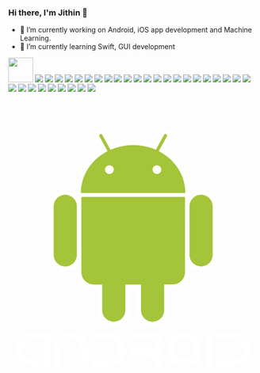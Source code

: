 ### Hi there, I'm Jithin 👋

- 🔭 I’m currently working on Android, iOS app development and Machine Learning.
- 🌱 I’m currently learning Swift, GUI development 

<img src="https://cdn.jsdelivr.net/gh/devicons/devicon/icons/android/android-original-wordmark.svg" width="50"  height="50" />
<img src="https://cdn.jsdelivr.net/gh/devicons/devicon/icons/swift/swift-original.svg" />
<img src="https://cdn.jsdelivr.net/gh/devicons/devicon/icons/tensorflow/tensorflow-original-wordmark.svg" />
<img src="https://cdn.jsdelivr.net/gh/devicons/devicon/icons/arduino/arduino-original-wordmark.svg" />
<img src="https://cdn.jsdelivr.net/gh/devicons/devicon/icons/atom/atom-original-wordmark.svg" />
<img src="https://cdn.jsdelivr.net/gh/devicons/devicon/icons/bootstrap/bootstrap-plain-wordmark.svg" />
<img src="https://cdn.jsdelivr.net/gh/devicons/devicon/icons/c/c-original.svg" />
<img src="https://cdn.jsdelivr.net/gh/devicons/devicon/icons/cplusplus/cplusplus-original.svg" />
<img src="https://cdn.jsdelivr.net/gh/devicons/devicon/icons/css3/css3-original.svg" />
<img src="https://cdn.jsdelivr.net/gh/devicons/devicon/icons/debian/debian-original.svg" />
<img src="https://cdn.jsdelivr.net/gh/devicons/devicon/icons/flask/flask-original-wordmark.svg" />
<img src="https://cdn.jsdelivr.net/gh/devicons/devicon/icons/gimp/gimp-original-wordmark.svg" />
<img src="https://cdn.jsdelivr.net/gh/devicons/devicon/icons/git/git-plain-wordmark.svg" />
<img src="https://cdn.jsdelivr.net/gh/devicons/devicon/icons/github/github-original.svg" />
<img src="https://cdn.jsdelivr.net/gh/devicons/devicon/icons/html5/html5-original.svg" />
<img src="https://cdn.jsdelivr.net/gh/devicons/devicon/icons/inkscape/inkscape-plain-wordmark.svg" />
<img src="https://cdn.jsdelivr.net/gh/devicons/devicon/icons/java/java-original-wordmark.svg" />
<img src="https://cdn.jsdelivr.net/gh/devicons/devicon/icons/javascript/javascript-original.svg" />
<img src="https://cdn.jsdelivr.net/gh/devicons/devicon/icons/jupyter/jupyter-original-wordmark.svg" />
<img src="https://cdn.jsdelivr.net/gh/devicons/devicon/icons/kotlin/kotlin-original.svg" />
<img src="https://cdn.jsdelivr.net/gh/devicons/devicon/icons/linux/linux-original.svg" />
<img src="https://cdn.jsdelivr.net/gh/devicons/devicon/icons/matlab/matlab-original.svg" />
<img src="https://cdn.jsdelivr.net/gh/devicons/devicon/icons/mongodb/mongodb-original-wordmark.svg" />
<img src="https://cdn.jsdelivr.net/gh/devicons/devicon/icons/numpy/numpy-original-wordmark.svg" />
<img src="https://cdn.jsdelivr.net/gh/devicons/devicon/icons/pandas/pandas-original-wordmark.svg" />
<img src="https://cdn.jsdelivr.net/gh/devicons/devicon/icons/perl/perl-original.svg" />
<img src="https://cdn.jsdelivr.net/gh/devicons/devicon/icons/php/php-plain.svg" />
<img src="https://cdn.jsdelivr.net/gh/devicons/devicon/icons/python/python-original-wordmark.svg" />
<img src="https://cdn.jsdelivr.net/gh/devicons/devicon/icons/raspberrypi/raspberrypi-original.svg" />
<img src="https://cdn.jsdelivr.net/gh/devicons/devicon/icons/r/r-original.svg" />
<img src="https://cdn.jsdelivr.net/gh/devicons/devicon/icons/rstudio/rstudio-original.svg" />
<img src="https://cdn.jsdelivr.net/gh/devicons/devicon/icons/ubuntu/ubuntu-plain-wordmark.svg" />

<header>
<link rel="stylesheet" href="https://cdn.jsdelivr.net/gh/devicons/devicon@v2.14.0/devicon.min.css">
  
  </header>
<body>
<i class="devicon-android-plain colored"></i>
  </body>
  
<svg viewBox="0 0 128 128">
<path fill="#fff" d="M13.699 108.645h8.047v17.421h-3.492V112.04l-3.116.012h-.749c-1.74 0-2.707.073-2.9.218-1.039.282-1.917.882-2.634 1.8-.772 1.104-1.159 2.203-1.159 3.298 0 1.353.523 2.598 1.57 3.733.701.668 1.305 1.071 1.813 1.208.507.258 1.381.387 2.621.387h2.429v3.371h-2.911c-2.159 0-3.983-.568-5.474-1.704-1.079-.854-1.8-1.627-2.162-2.319-.902-1.434-1.354-2.9-1.354-4.398v-.507c0-2.094.785-4.015 2.356-5.763.95-.926 1.728-1.51 2.331-1.752.436-.242 1.035-.471 1.801-.688.684-.195 1.679-.291 2.983-.291zm25.625 3.479c.346.467.596.866.749 1.196.226.395.438.926.641 1.595.241.806.362 1.901.362 3.286v7.865h-3.492v-8.24c0-2.771-1.252-4.623-3.757-5.557-.572-.161-1.075-.246-1.511-.254-.435.008-.934.093-1.498.254-2.505.934-3.757 2.787-3.757 5.557v8.24h-3.504v-7.865c0-1.385.121-2.48.362-3.286.201-.668.415-1.2.641-1.595.153-.338.406-.737.761-1.196 1.877-2.304 4.209-3.456 6.995-3.456 2.788 0 5.123 1.152 7.008 3.456zm9.798-3.467c2.345 0 3.689.052 4.036.157.95.113 2.021.512 3.213 1.196.652.403 1.346 1.019 2.078 1.848 1.305 1.619 1.957 3.459 1.957 5.521a8.461 8.461 0 01-.7 3.419c-.918 2.086-2.429 3.592-4.53 4.519-.975.5-2.473.749-4.494.749h-7.406l-.387-.073v-3.31h8.167c.87 0 1.542-.077 2.018-.229 1.265-.427 2.19-1.063 2.778-1.909.717-1.071 1.075-2.114 1.075-3.129 0-1.023-.31-2.03-.93-3.021-.387-.572-.813-1.006-1.28-1.305-.854-.701-2.074-1.051-3.661-1.051h-8.167v-3.383h6.233zm13.097 0h11.188c1.973 0 3.52.592 4.639 1.776.5.467.846.918 1.039 1.353.436.87.652 1.72.652 2.549v.495c0 1.273-.552 2.517-1.654 3.733-.709.676-1.354 1.111-1.934 1.305 1.466 1.563 2.199 3.628 2.199 6.198h-3.516v-.266c0-1.901-.77-3.411-2.308-4.531-.878-.62-2.026-.93-3.443-.93h-6.862v-3.359h11.405c1.248 0 2.094-.616 2.537-1.848.048-.25.08-.459.096-.628 0-.685-.285-1.305-.857-1.86-.491-.387-1.015-.58-1.57-.58 0-.032-.169-.048-.508-.048H62.219v-3.359zm28.041.011h.12c2.675 0 4.958 1.096 6.851 3.286 1.225 1.643 1.836 3.431 1.836 5.364v.121c0 2.674-1.119 4.945-3.358 6.813-1.627 1.208-3.411 1.813-5.352 1.813h-.121c-2.658 0-4.934-1.087-6.826-3.262-.66-.926-1.123-1.776-1.39-2.549a9.19 9.19 0 01-.471-2.839v-.121c0-2.626 1.083-4.873 3.25-6.742 1.466-1.047 2.803-1.635 4.011-1.764.37-.079.853-.12 1.45-.12zm-5.232 8.675c0 1.514.592 2.843 1.776 3.987 1.055.902 2.162 1.353 3.322 1.353h.338c.935 0 1.885-.318 2.852-.955.998-.733 1.675-1.667 2.029-2.803.112-.298.193-.81.241-1.534 0-1.482-.575-2.791-1.728-3.927-1.079-.958-2.263-1.438-3.552-1.438-1.506 0-2.843.628-4.011 1.885-.491.645-.802 1.192-.931 1.643-.223.629-.336 1.225-.336 1.789zm15.851-8.675h3.491v17.397h-3.491v-17.397zm11.61-.011c2.344 0 3.688.052 4.035.157.95.113 2.021.512 3.213 1.196.652.403 1.346 1.019 2.078 1.848 1.305 1.619 1.957 3.459 1.957 5.521a8.461 8.461 0 01-.7 3.419c-.918 2.086-2.429 3.592-4.53 4.519-.975.5-2.473.749-4.494.749h-7.406l-.387-.073v-3.31h8.167c.87 0 1.542-.077 2.018-.229 1.265-.427 2.19-1.063 2.778-1.909.717-1.071 1.075-2.114 1.075-3.129 0-1.023-.31-2.03-.93-3.021-.387-.572-.813-1.006-1.28-1.305-.854-.701-2.074-1.051-3.661-1.051h-8.167v-3.383h6.234zM29.19 76.835c-4.484.002-8.128-3.646-8.129-8.13l-.001-24.891c-.001-4.479 3.642-8.127 8.121-8.128a8.072 8.072 0 015.753 2.377 8.078 8.078 0 012.384 5.749l-.002 24.892a8.037 8.037 0 01-2.373 5.744 8.065 8.065 0 01-5.753 2.387m-.006-38.964a5.945 5.945 0 00-5.943 5.944l.004 24.889a5.943 5.943 0 1011.887.001V43.812a5.947 5.947 0 00-5.948-5.941"></path><path fill="#fff" d="M92.942 39.104l-2.186-.001-53.54.007-2.186.001-.001-2.186c-.005-8.972 4.883-17.316 12.889-22.246l-3.112-5.682a2.995 2.995 0 011.214-4.093 2.92 2.92 0 011.424-.362c1.103 0 2.113.599 2.645 1.565l3.258 5.935a30.63 30.63 0 0110.607-1.866c3.729-.001 7.307.629 10.691 1.871l3.253-5.944a3.003 3.003 0 012.642-1.564c.496-.001.99.12 1.426.354a3.007 3.007 0 011.467 1.819 2.977 2.977 0 01-.258 2.293l-3.11 5.678c7.993 4.94 12.875 13.279 12.874 22.235l.003 2.186zM77.115 15.52l4.148-7.576a.825.825 0 10-1.444-.794l-4.191 7.652a28.588 28.588 0 00-11.646-2.442 28.521 28.521 0 00-11.619 2.434l-4.194-7.635a.818.818 0 00-1.117-.328.816.816 0 00-.327 1.117l4.149 7.569c-8.154 4.206-13.663 12.214-13.658 21.409l53.539-.006c.002-9.193-5.497-17.184-13.64-21.4M51.806 27.227a2.245 2.245 0 01.003-4.49 2.251 2.251 0 012.246 2.247 2.248 2.248 0 01-2.249 2.243m24.379-.005a2.24 2.24 0 01-2.245-2.244 2.259 2.259 0 012.245-2.25 2.258 2.258 0 012.24 2.25 2.241 2.241 0 01-2.24 2.244m-22.136 77.983c-4.48-.001-8.126-3.645-8.127-8.128L45.92 86.09l-2.136.002a8.457 8.457 0 01-6.031-2.496 8.45 8.45 0 01-2.497-6.034l-.008-38.566v-2.188h2.186l53.138-.008 2.187-.001v2.186l.006 38.571c0 4.704-3.826 8.532-8.529 8.531l-2.148.001.002 10.981c0 4.481-3.646 8.129-8.124 8.129a8.048 8.048 0 01-5.748-2.378 8.06 8.06 0 01-2.386-5.746V86.088h-3.653v10.985c-.002 4.482-3.648 8.133-8.13 8.132"></path><path fill="#fff" d="M37.444 77.563a6.332 6.332 0 006.341 6.346h4.318l.005 13.169a5.948 5.948 0 005.94 5.945 5.945 5.945 0 005.941-5.95V83.908l8.024-.002-.001 13.168a5.946 5.946 0 0011.891-.004l-.004-13.166 4.334-.001a6.346 6.346 0 006.343-6.346l-.007-38.573-53.136.009.011 38.57zm61.372-.738c-4.483.001-8.13-3.642-8.129-8.126l-.006-24.89c.001-4.484 3.642-8.131 8.122-8.131 4.486-.001 8.135 3.646 8.135 8.128l.002 24.889c.001 4.481-3.642 8.131-8.124 8.13m-.007-38.962a5.94 5.94 0 00-5.941 5.945l.002 24.889a5.94 5.94 0 005.945 5.943 5.94 5.94 0 005.941-5.946l-.006-24.889a5.94 5.94 0 00-5.941-5.942"></path><path fill="#A4C439" d="M29.184 37.871a5.945 5.945 0 00-5.943 5.944l.004 24.889a5.942 5.942 0 005.945 5.946 5.936 5.936 0 005.942-5.945V43.812a5.947 5.947 0 00-5.948-5.941M77.115 15.52l4.148-7.576a.829.829 0 00-.325-1.124.827.827 0 00-1.119.33l-4.19 7.655a28.504 28.504 0 00-11.646-2.444 28.51 28.51 0 00-11.619 2.434L48.17 7.16a.82.82 0 00-1.116-.329.816.816 0 00-.328 1.117l4.149 7.57c-8.154 4.206-13.663 12.214-13.658 21.409l53.539-.006c.001-9.194-5.498-17.185-13.641-21.401M51.806 27.227a2.245 2.245 0 01.003-4.49 2.251 2.251 0 012.246 2.247 2.248 2.248 0 01-2.249 2.243m24.379-.005a2.243 2.243 0 01-2.245-2.244 2.263 2.263 0 012.245-2.25 2.258 2.258 0 012.24 2.25 2.24 2.24 0 01-2.24 2.244m-38.75 11.771l.008 38.572a6.334 6.334 0 006.342 6.341l4.318.001.005 13.169a5.948 5.948 0 005.94 5.945 5.95 5.95 0 005.945-5.949l-.003-13.164 8.024-.002.003 13.168c0 3.277 2.667 5.948 5.942 5.942a5.946 5.946 0 005.945-5.946L79.9 83.904l4.334-.003a6.345 6.345 0 006.345-6.344l-.007-38.572-53.137.008zm67.317 4.813a5.941 5.941 0 00-5.943-5.943 5.94 5.94 0 00-5.941 5.945l.005 24.89a5.937 5.937 0 005.942 5.942 5.94 5.94 0 005.941-5.946l-.004-24.888z"></path>
</svg>


<!--
**jithin8mathew/jithin8mathew** is a ✨ _special_ ✨ repository because its `README.md` (this file) appears on your GitHub profile.

Here are some ideas to get you started:

- 🔭 I’m currently working on Android, iOS app development and Machine Learning.
- 🌱 I’m currently learning Swift, GUI development 
- 👯 I’m looking to collaborate on ...
- 🤔 I’m looking for help with ...
- 💬 Ask me about ...
- 📫 How to reach me: ...
- 😄 Pronouns: ...
- ⚡ Fun fact: ...
-->
